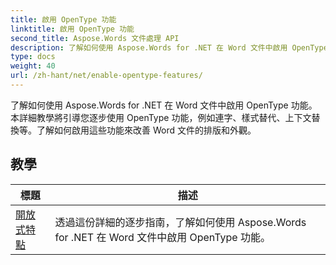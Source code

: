 ```yaml
---
title: 啟用 OpenType 功能
linktitle: 啟用 OpenType 功能
second_title: Aspose.Words 文件處理 API
description: 了解如何使用 Aspose.Words for .NET 在 Word 文件中啟用 OpenType 功能。這些教學將引導您完成啟用 OpenType 字型進階功能的步驟。
type: docs
weight: 40
url: /zh-hant/net/enable-opentype-features/
---
```

了解如何使用 Aspose.Words for .NET 在 Word 文件中啟用 OpenType 功能。本詳細教學將引導您逐步使用 OpenType 功能，例如連字、樣式替代、上下文替換等。了解如何啟用這些功能來改善 Word 文件的排版和外觀。

 ## 教學
| 標題 | 描述 |
| --- | --- |
| [開放式特點](./open-type-features/) | 透過這份詳細的逐步指南，了解如何使用 Aspose.Words for .NET 在 Word 文件中啟用 OpenType 功能。 |